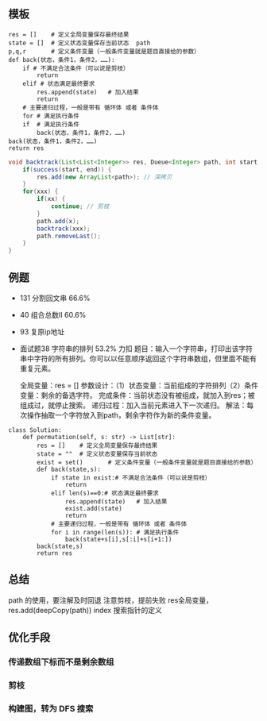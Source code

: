 ## 模板
```
res = []    # 定义全局变量保存最终结果
state = []  # 定义状态变量保存当前状态  path
p,q,r       # 定义条件变量（一般条件变量就是题目直接给的参数）
def back(状态，条件1，条件2，……):
    if # 不满足合法条件（可以说是剪枝）
        return
    elif # 状态满足最终要求
        res.append(state)   # 加入结果
        return 
    # 主要递归过程，一般是带有 循环体 或者 条件体
    for # 满足执行条件
    if  # 满足执行条件
        back(状态，条件1，条件2，……)
back(状态，条件1，条件2，……)
return res
```

```java
void backtrack(List<List<Integer>> res, Dueue<Integer> path, int start, int end, List<Integer> candidates) {
    if(success(start, end)) {
        res.add(new ArrayList<path>); // 深拷贝
    }
    for(xxx) {
        if(xx) {
            continue; // 剪枝
        } 
        path.add(x);
        backtrack(xxx);
        path.removeLast();
    }
}

```

## 例题
 *  131 分割回文串 66.6%
 *  40 组合总数II 60.6%
 *  93 复原ip地址
 * 面试题38 字符串的排列 53.2% 力扣
   题目：输入一个字符串，打印出该字符串中字符的所有排列。你可以以任意顺序返回这个字符串数组，但里面不能有重复元素。
   
   全局变量：res = []
   参数设计：（1）状态变量：当前组成的字符排列（2）条件变量：剩余的备选字符。
   完成条件：当前状态没有被组成，就加入到res；被组成过，就停止搜索。
   递归过程：加入当前元素进入下一次递归。
   解法：每次操作抽取一个字符放入到path，剩余字符作为新的条件变量。

```
class Solution:
    def permutation(self, s: str) -> List[str]:
        res = []    # 定义全局变量保存最终结果
        state = ""  # 定义状态变量保存当前状态
        exist = set()       # 定义条件变量（一般条件变量就是题目直接给的参数）
        def back(state,s):
            if state in exist:# 不满足合法条件（可以说是剪枝）
                return
            elif len(s)==0:# 状态满足最终要求
                res.append(state)   # 加入结果
                exist.add(state)
                return 
            # 主要递归过程，一般是带有 循环体 或者 条件体
            for i in range(len(s)): # 满足执行条件
                back(state+s[i],s[:i]+s[i+1:])
        back(state,s)
        return res
```
 
## 总结
path 的使用，要注解及时回退
注意剪枝，提前失败
res全局变量，res.add(deepCopy(path)) 
index 搜索指针的定义

## 优化手段

### 传递数组下标而不是剩余数组

### 剪枝

### 构建图，转为 DFS 搜索 